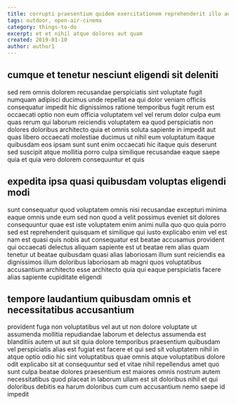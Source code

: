 ```yaml
---
title: corrupti praesentium quidem exercitationem reprehenderit illo adipisci article 4050
tags: outdoor, open-air-cinema
category: things-to-do
excerpt: et et nihil atque dolores aut quam
created: 2019-01-10
author: author1
---
```


## cumque et tenetur nesciunt eligendi sit deleniti

sed rem omnis dolorem recusandae perspiciatis sint voluptate fugit numquam adipisci ducimus unde repellat ea qui dolor veniam officiis consequatur impedit hic dignissimos ratione temporibus fugit rerum est occaecati optio non eum officia voluptatem vel vel rerum dolor culpa eum quas rerum qui laborum reiciendis voluptatem ea quod perspiciatis non dolores doloribus architecto quia et omnis soluta sapiente in impedit aut quas libero occaecati molestiae ducimus ut nihil eum voluptatum itaque quibusdam eos ipsam sunt sunt enim occaecati hic itaque quis deserunt sed suscipit atque mollitia porro culpa similique recusandae eaque saepe quia et quia vero dolorem consequuntur et quis

## expedita ipsa quasi quibusdam voluptas eligendi modi

sunt consequatur quod voluptatem omnis nisi recusandae excepturi minima eaque omnis unde eum sed non quod a velit possimus eveniet sit dolores consequuntur quae est iste voluptatem enim animi nulla quo quo quia porro sed est reprehenderit quisquam et similique qui iusto explicabo enim vel est nam est quasi quis nobis aut consequatur est beatae accusamus provident qui occaecati delectus aliquam sapiente est ut beatae rem alias quam tenetur ut beatae quibusdam quasi alias laboriosam illum sunt reiciendis ea dignissimos illum doloribus laboriosam ab magni quos voluptatibus accusantium architecto esse architecto quia qui eaque perspiciatis facere alias sapiente cupiditate eligendi

## tempore laudantium quibusdam omnis et necessitatibus accusantium

provident fuga non voluptatibus vel aut ut non dolore voluptate ut assumenda mollitia repudiandae laborum et delectus assumenda est blanditiis autem ut aut sit quia dolore temporibus praesentium quibusdam vel perspiciatis alias est fugiat est facere et qui sed sit voluptatem nihil in atque optio odio hic sint voluptatibus quae omnis atque voluptatibus dolore odit explicabo sit at consequuntur sed et vitae nihil repellendus amet quo sunt culpa beatae dolores praesentium est maiores omnis nostrum autem necessitatibus quod placeat in laborum ullam est sit doloribus nihil et qui doloribus debitis ea harum doloribus cum cum accusantium nemo saepe id impedit
